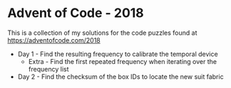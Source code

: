 # Advent of Code - 2018

This is a collection of my solutions for the code puzzles found at https://adventofcode.com/2018

* Day 1 - Find the resulting frequency to calibrate the temporal device
   * Extra - Find the first repeated frequency when iterating over the frequency list
* Day 2 - Find the checksum of the box IDs to locate the new suit fabric